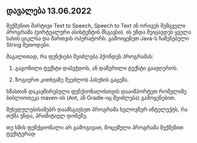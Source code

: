 ## დავალება 13.06.2022

შექმენით მარტივი Text to Speech, Speech to Text ან ორივეს შემცველი პროგრამა (ვირტუალური ასისტენტის მსგავსი). ის უნდა შეიცავდეს ყველა სახის ციკლსა და მართვის ოპერატორს. გამოიყენეთ Java-ს ჩაშენებული String მეთოდები.

მაგალითად, რა ფუნქიები შეიძლება ჰქონდეს პროგრამას:

1. გაგონილი ტექსტი დაბეჭდოს, ან დაწერილი ტექსტი გააჟღეროს.

2. ზოგიერთ კითხვაზე შეეძლოს პასუხის გაცემა.

ხმასთან დაკავშირებული ფუნქიონალისთვის დააიმპორტეთ რომელიმე ბიბლიოთეკა maven-ის (Ant, ან Gradle-იც შეიძლება) გამოყენებით.

შეხედულებისამებრ დაამსგავსეთ პროგრამა ხელოვნურ ინტელექტს, რა თქმა უნდა, პრიმიტიულ დონეზე.

თუ ხმის ფუნქციონალი არ გამოგივათ, მოცემული პროგრამა შექმენით ტექსტურად
